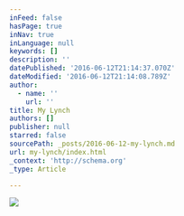 ```yaml
---
inFeed: false
hasPage: true
inNav: true
inLanguage: null
keywords: []
description: ''
datePublished: '2016-06-12T21:14:37.070Z'
dateModified: '2016-06-12T21:14:08.789Z'
author:
  - name: ''
    url: ''
title: My Lynch
authors: []
publisher: null
starred: false
sourcePath: _posts/2016-06-12-my-lynch.md
url: my-lynch/index.html
_context: 'http://schema.org'
_type: Article

---
```

![](https://the-grid-user-content.s3-us-west-2.amazonaws.com/37797c4a-b1e3-4c3c-9dcd-392ee520151e.jpg)